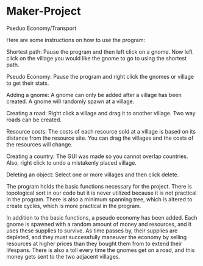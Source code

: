 Maker-Project
=============
Pseduo Economy/Transport

Here are some instructions on how to use the program:

Shortest path: Pause the program and then left click on a gnome. Now left click on the village you would like the gnome to go to using the shortest path.

Pseudo Economy: Pause the program and right click the gnomes or village to get their stats.

Adding a gnome: A gnome can only be added after a village has been created. A gnome will randomly spawn at a village.

Creating a road: Right click a village and drag it to another village. Two way roads can be created.

Resource costs: The costs of each resource sold at a village is based on its distance from the resource site. You can drag the villages and the costs of the resources will change.

Creating a country: The GUI was made so you cannot overlap countries. Also, right click to undo a mistakenly placed village.

Deleting an object: Select one or more villages and then click delete.

The program holds the basic functions necessary for the project. There is topological sort in our code but it is never utilized because it is not practical in the program. There is also a minimum spanning tree, which is altered to create cycles, which is more practical in the program.

In addition to the basic functions, a pseudo economy has been added. Each gnome is spawned with a random amount of money and resources, and it uses these supplies to survive. As time passes by, their supplies are depleted, and they must successfully maneuver the economy by selling resources at higher prices than they bought them from to extend their lifespans. There is also a toll every time the gnomes get on a road, and this money gets sent to the two adjacent villages.
